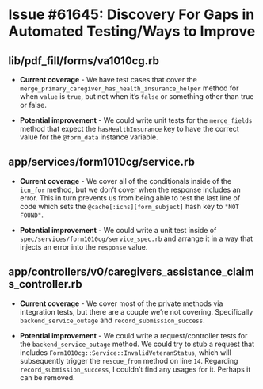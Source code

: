 # Issue #61645: Discovery For Gaps in Automated Testing/Ways to Improve

## lib/pdf_fill/forms/va1010cg.rb
- **Current coverage** - We have test cases that cover the `merge_primary_caregiver_has_health_insurance_helper` method for when `value` is `true`, but not when it’s `false` or something other than true or false.

- **Potential improvement** - We could write unit tests for the `merge_fields` method that expect the `hasHealthInsurance` key to have the correct value for the `@form_data` instance variable.
## app/services/form1010cg/service.rb
- **Current coverage** - We cover all of the conditionals inside of the `icn_for` method, but we don’t cover when the response includes an error. This in turn prevents us from being able to test the last line of code which sets the `@cache[:icns][form_subject]` hash key to `"NOT FOUND"`.

- **Potential improvement** - We could write a unit test inside of `spec/services/form1010cg/service_spec.rb` and arrange it in a way that injects an error into the `response` value.
## app/controllers/v0/caregivers_assistance_claims_controller.rb
- **Current coverage** - We cover most of the private methods via integration tests, but there are a couple we’re not covering. Specifically `backend_service_outage` and `record_submission_success`.

- **Potential improvement** - We could write a request/controller tests for the `backend_service_outage` method. We could try to stub a request that includes `Form1010cg::Service::InvalidVeteranStatus`, which will subsequently trigger the `rescue_from` method on line `14`. Regarding `record_submission_success`, I couldn’t find any usages for it. Perhaps it can be removed.
